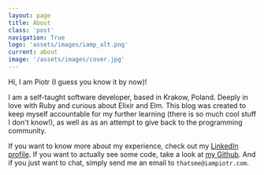 ```yaml
---
layout: page
title: About
class: 'post'
navigation: True
logo: 'assets/images/iamp_alt.png'
current: about
image: '/assets/images/cover.jpg'
---
```


Hi, I am Piotr (I guess you know it by now)!

I am a self-taught software developer, based in Krakow, Poland. Deeply in love with Ruby
and curious about Elixir and Elm. This blog was created to keep myself accountable
for my further learning (there is so much cool stuff I don't know!), as well as as
an attempt to give back to the programming community.

If you want to know more about my experience, check out my [LinkedIn profile](https://www.linkedin.com/in/piotr-klosinski-34a047b9/). If you want to actually
see some code, take a look at [my Github](https://github.com/WebDevFromScratch). And if
you just want to chat, simply send me an email to `thatsme@iampiotr.com`.
